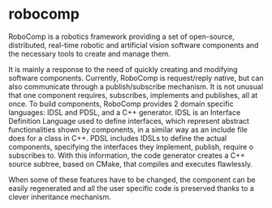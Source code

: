 robocomp
========

RoboComp is a robotics framework providing a set of open-source, distributed, real-time robotic and artificial vision software components and the necessary tools to create and manage them.

It is mainly a response to the need of quickly creating and modifying software components. Currently, RoboComp is  request/reply native, but can also communicate through a publish/subscribe mechanism. It is not unusual that one component requires, subscribes, implements and publishes, all at once. To build components, RoboComp provides 2 domain specific languages: IDSL and PDSL, and a C++ generator. IDSL is an Interface Definition Language used to define interfaces, which represent abstract functionalities shown by components, in a similar way as an include file does for a class in C++. PDSL includes IDSLs to define the actual components, specifying the interfaces they implement, publish, require o subscribes to. With this information, the code generator creates a C++ source subtree, based on CMake, that compiles and executes flawlessly.

When some of these features have to be changed, the component can be easily regenerated and all the user specific code is preserved thanks to a clever inheritance mechanism.
